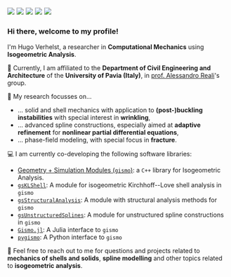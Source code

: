 <a href="https://hugoverhelst.nl"><img src="https://img.shields.io/badge/HUGOVERHELST.nl-000000?style=for-the-badge" /></a>
<a href="https://bsky.app/profile/hugoverhelst.nl"><img src="https://img.shields.io/badge/Bluesky-0a7aff?style=for-the-badge&logo=bluesky&logoColor=white"/></a>
<a href="https://www.linkedin.com/in/hugo-verhelst"><img src="https://img.shields.io/badge/LinkedIn-0077B5?style=for-the-badge&logo=linkedin&logoColor=white" /></a>
<a href="https://scholar.google.com/citations?user=7cTDjzYAAAAJ&hl=en&oi=ao"><img src="https://img.shields.io/badge/Google_Scholar-4285F4?style=for-the-badge&logo=google-scholar&logoColor=white"></a>
<a href="https://orcid.org/0000-0001-8677-862X"><img src="https://img.shields.io/badge/ORCID-a5cd39?style=for-the-badge&logo=orcid&logoColor=white" /></a>
---

### Hi there, welcome to my profile!

I'm Hugo Verhelst, a researcher in **Computational Mechanics** using **Isogeometric Analysis**. 

:school: Currently, I am affiliated to the **Department of Civil Engineering and Architecture** of the **University of Pavia (Italy)**, in [prof. Alessandro Reali](http://www-9.unipv.it/alereali/)'s group.


:microscope: My research focusses on...
  - ... solid and shell mechanics with application to **(post-)buckling instabilities** with special interest in **wrinkling**,
  - ... advanced spline constructions, especially aimed at **adaptive refinement** for **nonlinear partial differential equations**,
  - ... phase-field modeling, with special focus in **fracture**.

:computer: I am currently co-developing the following software libraries:
  - [Geometry + Simulation Modules (`gismo`)](https://github.com/gismo): a `C++` library for Isogeometric Analysis.
  - [`gsKLShell`](https://github.com/gismo/gsKLShell): A module for isogeometric Kirchhoff--Love shell analysis in `gismo`
  - [`gsStructuralAnalysis`](https://github.com/gismo/gsStructuralAnalysis): A module with structural analysis methods for `gismo`
  - [`gsUnstructuredSplines`](https://github.com/gismo/gsUnstructuredSplines): A module for unstructured spline constructions in `gismo`
  - [`Gismo.jl`](https://github.com/gismo/Gismo.jl): A Julia interface to `gismo`
  - [`pygismo`](https://pypi.org/project/pygismo/): A Python interface to `gismo`


 :speech_balloon: Feel free to reach out to me for questions and projects related to **mechanics of shells and solids**, **spline modelling** and other topics related to **isogeometric analysis**.

